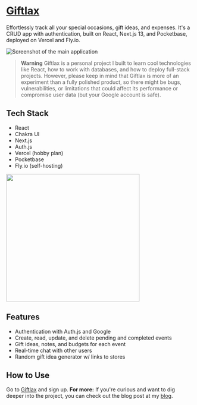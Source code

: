 # [Giftlax](https://giftlax.vercel.app/)

Effortlessly track all your special occasions, gift ideas, and expenses. It's a CRUD app with authentication, built on React, Next.js 13, and Pocketbase, deployed on Vercel and Fly.io.

![Screenshot of the main application](https://github.com/probablyalexzhu/giftlax/assets/87958079/5a45856a-ac2c-4fb6-913f-04a965c59b1d)


> **Warning**
> Giftlax is a personal project I built to learn cool technologies like React, how to work with databases, and how to deploy full-stack projects. However, please keep in mind that Giftlax is more of an experiment than a fully polished product, so there might be bugs, vulnerabilities, or limitations that could affect its performance or compromise user data (but your Google account is safe).

## Tech Stack

- React
- Chakra UI
- Next.js
- Auth.js
- Vercel (hobby plan)
- Pocketbase
- Fly.io (self-hosting)

<img src="https://github.com/probablyalexzhu/giftlax/assets/87958079/a750b0e3-5d2d-4704-a7a6-e70f8b32d4a3)" width="358" height="343" />

## Features

- Authentication with Auth.js and Google
- Create, read, update, and delete pending and completed events
- Gift ideas, notes, and budgets for each event
- Real-time chat with other users
- Random gift idea generator w/ links to stores

## How to Use
Go to [Giftlax](https://giftlax.vercel.app/) and sign up.
**For more:** If you're curious and want to dig deeper into the project, you can check out the blog post at my [blog](https://probablyalexzhu.github.io/blog/tutorial-learning-full-stack-project/).
